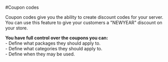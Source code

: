 #Coupon codes

Coupon codes give you the ability to create discount codes for your server. You can use this feature to give your customers a "NEWYEAR" discount on your store.

**You have full control over the coupons you can:**  
\- Define what packages they should apply to.  
\- Define what categories they should apply to.  
\- Define when they may be used.